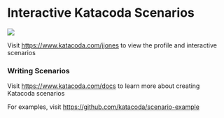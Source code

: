 # Interactive Katacoda Scenarios

[![](http://shields.katacoda.com/katacoda/jjones/count.svg)](https://www.katacoda.com/jjones "Get your profile on Katacoda.com")

Visit https://www.katacoda.com/jjones to view the profile and interactive scenarios

### Writing Scenarios
Visit https://www.katacoda.com/docs to learn more about creating Katacoda scenarios

For examples, visit https://github.com/katacoda/scenario-example
